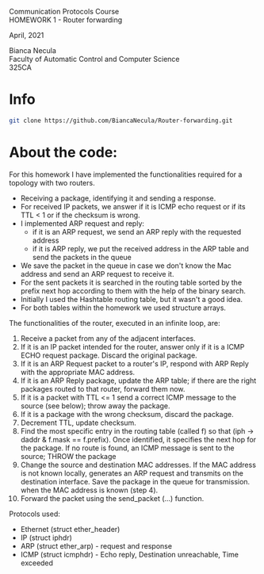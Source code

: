 Communication Protocols Course \
HOMEWORK 1 - Router forwarding 

April, 2021

Bianca Necula \
Faculty of Automatic Control and Computer Science \
325CA 

# Info
```bash
git clone https://github.com/BiancaNecula/Router-forwarding.git
```

# About the code:

For this homework I have implemented the functionalities required for a topology with two routers.
 * Receiving a package, identifying it and sending a response.
 * For received IP packets, we answer if it is ICMP echo request or if its TTL < 1 or if the checksum is wrong.
 * I implemented ARP request and reply:
   - if it is an ARP request, we send an ARP reply with the requested address
   - if it is ARP reply, we put the received address in the ARP table and send the packets in the queue
 * We save the packet in the queue in case we don't know the Mac address and send an ARP request to receive it.
 * For the sent packets it is searched in the routing table sorted by the prefix next hop according to them with the help of the binary search.
 * Initially I used the Hashtable routing table, but it wasn't a good idea.
 * For both tables within the homework we used structure arrays.

The functionalities of the router, executed in an infinite loop, are:
1. Receive a packet from any of the adjacent interfaces.
2. If it is an IP packet intended for the router, answer only if it is a
ICMP ECHO request package. Discard the original package.
3. If it is an ARP Request packet to a router's IP, respond with ARP Reply with
the appropriate MAC address.
4. If it is an ARP Reply package, update the ARP table; if there are the right packages
routed to that router, forward them now.
5. If it is a packet with TTL <= 1 send a correct ICMP message to the source (see below);
throw away the package.
6. If it is a package with the wrong checksum, discard the package.
7. Decrement TTL, update checksum.
8. Find the most specific entry in the routing table (called f) so that (iph ->
daddr & f.mask == f.prefix). Once identified, it specifies the next hop for the package.
If no route is found, an ICMP message is sent to the source; THROW
the package
9. Change the source and destination MAC addresses. If the MAC address is not known locally,
generates an ARP request and transmits on the destination interface. Save the package in the queue
for transmission. when the MAC address is known (step 4).
10. Forward the packet using the send_packet (...) function.

Protocols used:
* Ethernet (struct ether_header)
* IP (struct iphdr)
* ARP (struct ether_arp) - request and response
* ICMP (struct icmphdr) - Echo reply, Destination unreachable, Time exceeded

